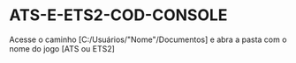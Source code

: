 # ATS-E-ETS2-COD-CONSOLE
Acesse o caminho [C:/Usuários/"Nome"/Documentos] e abra a pasta com o nome do jogo [ATS ou ETS2]
